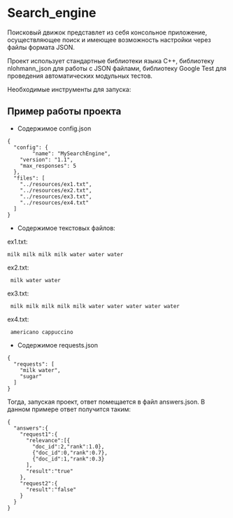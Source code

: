 # Search_engine

Поисковый движок представлет из себя консольное приложение, осуществляющее поиск и имеющее возможность настройки через файлы формата JSON.

Проект использует стандартные библиотеки языка C++, библиотеку nlohmann_json для работы с JSON файлами, библиотеку Google Test для проведения автоматических модульных тестов.

Необходимые инструменты для запуска:

## Пример работы проекта

- Содержимое config.json
```
{
  "config": {
		"name": "MySearchEngine",
    "version": "1.1",
    "max_responses": 5
  },
  "files": [
    "../resources/ex1.txt",
    "../resources/ex2.txt",
    "../resources/ex3.txt",
    "../resources/ex4.txt"
  ]
}
```
- Содержимое текстовых файлов:

 ex1.txt:
 ```
 milk milk milk milk water water water
```
 ex2.txt:
```
 milk water water
```
 ex3.txt:
```
 milk milk milk milk milk water water water water water
```
 ex4.txt:
```
 americano cappuccino
```

- Содержимое requests.json
```
{
  "requests": [
    "milk water",
    "sugar"
  ]
}
```
Тогда, запуская проект, ответ помещается в файл answers.json. В данном примере ответ получится таким:
```
{
  "answers":{
    "request1":{
      "relevance":[{
        "doc_id":2,"rank":1.0},
        {"doc_id":0,"rank":0.7},
        {"doc_id":1,"rank":0.3}
      ],
      "result":"true"
    },
    "request2":{
      "result":"false"
    }
  }
}
```
